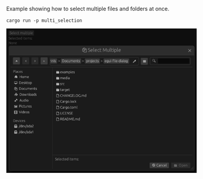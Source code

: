 Example showing how to select multiple files and folders at once.

```
cargo run -p multi_selection
```

![](screenshot.png)
